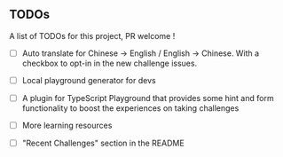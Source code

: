 ## TODOs

A list of TODOs for this project, PR welcome  !

- [ ] Auto translate for Chinese -> English / English -> Chinese. With a checkbox to opt-in in the new challenge issues.

- [ ] Local playground generator for devs

- [ ] A plugin for TypeScript Playground that provides some hint and form functionality to boost the experiences on taking challenges

- [ ] More learning resources

- [ ] "Recent Challenges" section in the README

